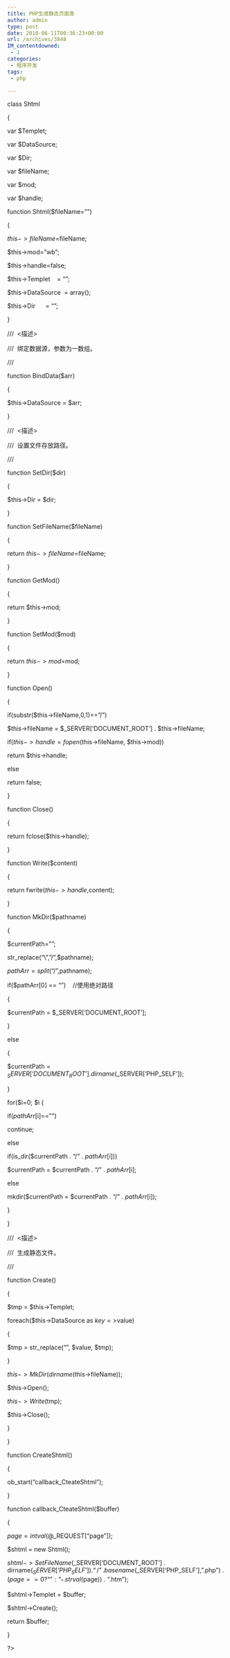 ```yaml
---
title: PHP生成静态页面类
author: admin
type: post
date: 2010-06-11T00:36:23+00:00
url: /archives/3848
IM_contentdowned:
 - 1
categories:
 - 程序开发
tags:
 - php

---
```


class Shtml

{

var $Templet;

var $DataSource;

var $Dir;

var $fileName;

var $mod;

var $handle;


function Shtml($fileName=””)

{

$this->fileName=$fileName;

$this->mod=”wb”;

$this->handle=false;


$this->Templet    = “”;

$this->DataSource  = array();

$this->Dir      = “”;

}

///  <描述>

///  绑定数据源，参数为一数组。

///

function BindData($arr)

{

$this->DataSource = $arr;

}


///  <描述>

///  设置文件存放路径。

///

function SetDir($dir)

{

$this->Dir = $dir;

}

function SetFileName($fileName)

{

return $this->fileName=$fileName;

}


function GetMod()

{

return $this->mod;

}

function SetMod($mod)

{

return $this->mod=$mod;

}

function Open()

{

if(substr($this->fileName,0,1)==”/”)

$this->fileName = $_SERVER[‘DOCUMENT_ROOT’] . $this->fileName;

if($this->handle=fopen($this->fileName, $this->mod))

return $this->handle;

else

return false;

}

function Close()

{

return fclose($this->handle);

}

function Write($content)

{

return fwrite($this->handle,$content);

}

function MkDir($pathname)

{

$currentPath=””;

str_replace(“\”,”/”,$pathname);

$pathArr = split(“/”,$pathname);

if($pathArr[0] == “”)    //使用绝对路径

{

$currentPath = $_SERVER[‘DOCUMENT_ROOT’];

}

else

{

$currentPath = $_SERVER[‘DOCUMENT_ROOT’] . dirname($_SERVER[‘PHP_SELF’]);

}

for($i=0; $i {

if($pathArr[$i]==””)

continue;

else

if(is_dir($currentPath . “/” . $pathArr[$i]))

$currentPath = $currentPath . “/” . $pathArr[$i];

else

mkdir($currentPath = $currentPath . “/” . $pathArr[$i]);

}

}


///  <描述>

///  生成静态文件。

///

function Create()

{

$tmp = $this->Templet;

foreach($this->DataSource as $key=>$value)

{

$tmp = str_replace(“”, $value, $tmp);

}

$this->MkDir(dirname($this->fileName));

$this->Open();

$this->Write($tmp);

$this->Close();

}

}


function CreateShtml()

{

ob_start(“callback_CteateShtml”);

}

function callback_CteateShtml($buffer)

{

$page = intval(@$_REQUEST[“page”]);

$shtml = new Shtml();

$shtml->SetFileName($_SERVER[‘DOCUMENT_ROOT’] . dirname($_SERVER[‘PHP_SELF’]) . “/” . basename($_SERVER[‘PHP_SELF’],”.php”) . ($page==0 ? “” : “_” . strval($page)) . “.htm”);

$shtml->Templet = $buffer;

$shtml->Create();

return $buffer;

}

?>